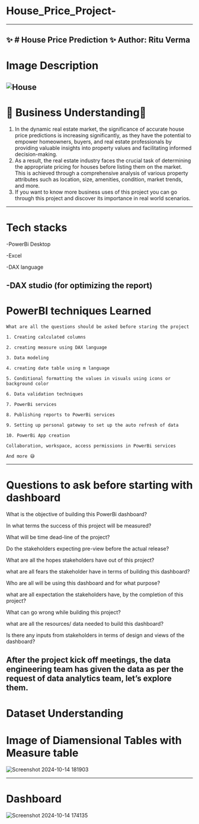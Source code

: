 # House_Price_Project-
---
✨ # House Price Prediction ✨
Author: Ritu Verma
---
# Image Description
![House](https://github.com/user-attachments/assets/6774193b-621b-477c-824e-77b667d884c8)
---
# 🌟 Business Understanding🌟

1. In the dynamic real estate market, the significance of accurate house price predictions is increasing significantly, as they have the potential to empower homeowners, buyers, and real estate professionals by providing valuable insights into property values and facilitating informed decision-making.
2. As a result, the real estate industry faces the crucial task of determining the appropriate pricing for houses before listing them on the market. This is achieved through a comprehensive analysis of various property attributes such as location, size, amenities, condition, market trends, and more.
3. If you want to know more business uses of this project you can go through this project and discover its importance in real world scenarios.
---
# Tech stacks

\-PowerBi Desktop

\-Excel

-DAX language

-DAX studio (for optimizing the report)
---
# PowerBI techniques Learned

    What are all the questions should be asked before staring the project

    1. Creating calculated columns

    2. creating measure using DAX language

    3. Data modeling

    4. creating date table using m language

    5. Conditional formatting the values in visuals using icons or background color

    6. Data validation techniques

    7. PowerBi services

    8. Publishing reports to PowerBi services

    9. Setting up personal gateway to set up the auto refresh of data

    10. PowerBi App creation

    Collaboration, workspace, access permissions in PowerBi services

    And more 😅

---
# Questions to ask before starting with dashboard

What is the objective of building this PowerBi dashboard?

In what terms the success of this project will be measured?

What will be time dead-line of the project?

Do the stakeholders expecting pre-view before the actual release?

What are all the hopes stakeholders have out of this project?

what are all fears the stakeholder have in terms of building this dashboard?

Who are all will be using this dashboard and for what purpose?

what are all expectation the stakeholders have, by the completion of this project?

What can go wrong while building this project?

what are all the resources/ data needed to build this dashboard?

Is there any inputs from stakeholders in terms of design and views of the dashboard?

After the project kick off meetings, the data engineering team has given the data as per the request of data analytics team, let’s explore them.
---
# Dataset Understanding
# Image of Diamensional Tables with Measure table

![Screenshot 2024-10-14 181903](https://github.com/user-attachments/assets/20571705-c495-4b9c-ac04-09abf2bb1f26)

---
# Dashboard
![Screenshot 2024-10-14 174135](https://github.com/user-attachments/assets/3dba49b4-dbe4-47b4-83f6-73b5b30b9a9e)
